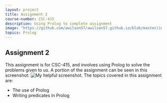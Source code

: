 ```yaml
---
layout: project
title: Assignment 2
course-number: CSC-415
description: Using Prolog to complete assignment
image: "https://github.com/awilson57/awilson57.github.io/blob/master/images/Screenshot%20(3).png"
topics: Prolog
---
```


## Assignment 2
 This assignment is for CSC-415, and involves using Prolog to solve the problems given to us.
 A portion of the assignment can be seen in this screenshot: 
 ![My helpful screenshot](/awilson57.github.io/images/Screenshot(3).png).
 The topics covered in this assignment are:
 <ul>
  <li>The use of Prolog</li>
  <li>Writing predicates in Prolog</li>
 </ul>
